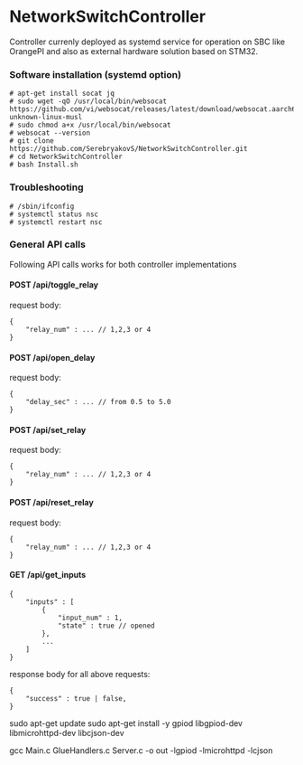 # NetworkSwitchController
Controller currenly deployed as systemd service for operation on SBC like OrangePI and also as external hardware solution based on STM32.

### Software installation (systemd option)
```
# apt-get install socat jq
# sudo wget -qO /usr/local/bin/websocat https://github.com/vi/websocat/releases/latest/download/websocat.aarch64-unknown-linux-musl
# sudo chmod a+x /usr/local/bin/websocat
# websocat --version
# git clone https://github.com/SerebryakovS/NetworkSwitchController.git
# cd NetworkSwitchController
# bash Install.sh
```

### Troubleshooting
```
# /sbin/ifconfig
# systemctl status nsc
# systemctl restart nsc
```
### General API calls
Following API calls works for both controller implementations

#### POST /api/toggle_relay
request body:
```
{
    "relay_num" : ... // 1,2,3 or 4
}
```
#### POST /api/open_delay
request body:
```
{
    "delay_sec" : ... // from 0.5 to 5.0 
}
```
#### POST /api/set_relay
request body:
```
{
    "relay_num" : ... // 1,2,3 or 4
}
```
#### POST /api/reset_relay
request body:
```
{
    "relay_num" : ... // 1,2,3 or 4
}
```
#### GET /api/get_inputs
```
{
    "inputs" : [
        {
            "input_num" : 1,
            "state" : true // opened
        },
        ...
    ]
}
```
response body for all above requests:
```
{
    "success" : true | false,
}
```





sudo apt-get update
sudo apt-get install -y gpiod libgpiod-dev libmicrohttpd-dev libcjson-dev

gcc Main.c GlueHandlers.c Server.c -o out -lgpiod -lmicrohttpd -lcjson
